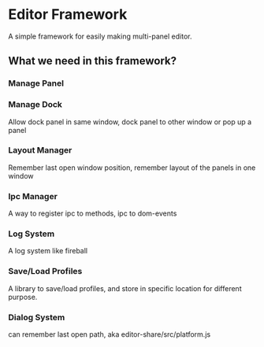 # Editor Framework
A simple framework for easily making multi-panel editor.

## What we need in this framework?

### Manage Panel

### Manage Dock

Allow dock panel in same window, dock panel to other window or pop up a panel

### Layout Manager

Remember last open window position, remember layout of the panels in one window

### Ipc Manager

A way to register ipc to methods, ipc to dom-events

### Log System

A log system like fireball

### Save/Load Profiles

A library to save/load profiles, and store in specific location for different purpose.

### Dialog System

can remember last open path, aka editor-share/src/platform.js
